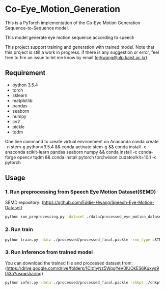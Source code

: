 # Co-Eye_Motion_Generation
This is a PyTorch implementation of the Co-Eye Motion Generation Sequence-to-Sequence model.

This model generate eye motion sequence according to speech

This project support training and generation with trained model. Note that this project is still a work in progress.
if there is any suggestion or error, feel free to fire an issue to let me know by email ([ejhwang@nlp.kaist.ac.kr](mailto:ejhwang@nlp.kaist.ac.kr)).

## Requirement
- python 3.5.4
- torch
- sklearn
- matplotlib
- pandas
- seaborn
- numpy
- cv2
- pickle
- tqdm

One line command to create <stem-g> virtual environment on Anaconda
conda create -n stem-g python=3.5.4 && conda activate stem-g && conda install -c anaconda scikit-learn pandas seaborn numpy && conda install -c conda-forge opencv tqdm && conda install pytorch torchvision cudatoolkit=10.1 -c pytorch

## Usage

### 1. Run preprocessing from Speech Eye Motion Dataset(SEMD)
SEMD repository: (https://github.com/Eddie-Hwang/Speech-Eye-Motion-Dataset)
```bash
python run_preprocessing.py -dataset ./data/processed_eye_motion_dataset_pca_7.pickle -pretrained_emb ./data/glove.6B.300d.txt -data_size -1 -processed_path ./processed
```

### 2. Run train 
```bash
python train.py -data ./processed/processed_final.pickle -rnn_type LSTM -hidden 200 -n_layers 2 -dropout 0.1 -lr 0.0001 -beta 1.0 -chkpt ./chkpt -save_mode best
```

### 3. Run inference from trained model
You can download the trained file and processed dataset from: (https://drive.google.com/drive/folders/1Clz1yNz5WqgYeV0lUOkES6Kuxys90j3a?usp=sharing) 
```bash
python infer.py -data ./processed/processed_final.pickle -chkpt ./chkpt/eye_model.chkpt -vid_save_path ./output_vid
```


